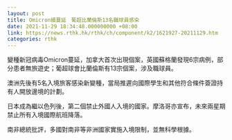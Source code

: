 ```yaml
---
layout: post
title: Omicron續蔓延　葡超比蘭倫斯13名職球員感染
date: 2021-11-29 18:34:48.000000000 +08:00
link: https://news.rthk.hk/rthk/ch/component/k2/1621927-20211129.htm
categories: rthk
---
```


變種新冠病毒Omicron蔓延，加拿大首次出現個案，英國蘇格蘭發現6宗病例，部分患者無旅遊史；葡超球會比蘭倫斯有13宗個案，涉及職球員。

澳洲先後有5名入境旅客感染新變種，當局推遲向國際學生和其他符合條件簽證持有人開放邊境的計劃。

日本成為繼以色列後，第二個禁止外國人入境的國家。摩洛哥亦宣布，未來兩星期禁止所有入境國際航班降落。

南非總統批評，多國對南非等非洲國家實施入境限制，並無科學根據。
